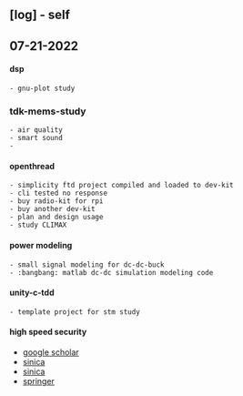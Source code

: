 ## [log] - self
## 07-21-2022
#### dsp
    - gnu-plot study




### tdk-mems-study
    - air quality
    - smart sound
    -

#### openthread
    - simplicity ftd project compiled and loaded to dev-kit
    - cli tested no response
    - buy radio-kit for rpi
    - buy another dev-kit
    - plan and design usage
    - study CLIMAX

#### power modeling
    - small signal modeling for dc-dc-buck
    - :bangbang: matlab dc-dc simulation modeling code

#### unity-c-tdd
    - template project for stm study


#### high speed security
* [google scholar](https://scholar.google.com/citations?user=hI3a_oIAAAAJ&hl=en)
* [sinica](https://homepage.iis.sinica.edu.tw/pages/byyang/supervised_en.html)
* [sinica](https://troll.iis.sinica.edu.tw/by-publ/#%E6%BB%B7%E6%95%99%E6%8E%88)
* [springer](https://link.springer.com/content/pdf/10.1007/s13389-012-0027-1.pdf)